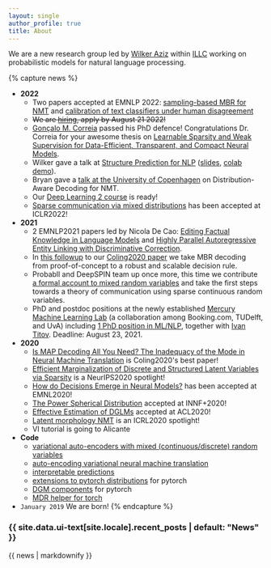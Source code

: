 ```yaml
---
layout: single
author_profile: true
title: About
---
```


We are a new research group led by [Wilker Aziz](http://wilkeraziz.github.io) within [ILLC](http://www.illc.uva.nl) working on probabilistic models for natural language processing. 


{% capture news %}
* **2022**
  * Two papers accepted at EMNLP 2022: [sampling-based MBR for NMT](https://arxiv.org/abs/2108.04718) and [calibration of text classifiers under human disagreement](https://arxiv.org/abs/2210.16133)
  * ~~We are [hiring](/jobs/), apply by August 21 2022!~~
  * [Gonçalo M. Correia](https://www.goncalomcorreia.com) passed his PhD defence! Congratulations Dr. Correia for your awesome thesis on [Learnable Sparsity and Weak Supervision for Data-Efficient, Transparent, and Compact Neural Models]().
  * Wilker gave a talk at [Structure Prediction for NLP](http://structuredprediction.github.io/SPNLP22) ([slides](https://probabll.github.io/slides/spnlp2022.pdf), [colab demo](https://colab.research.google.com/github/probabll/demo-mbr-nmt/blob/main/German-English.ipynb)).
  * Bryan gave a [talk at the University of Copenhagen](https://ai.ku.dk/events/ai-seminar-by-bryan-eikema/) on Distribution-Aware Decoding for NMT.
  * Our [Deep Learning 2 course](https://uvadl2c.github.io) is ready!
  * [Sparse communication via mixed distributions](https://arxiv.org/pdf/2108.02658.pdf) has been accepted at ICLR2022!
* **2021**
  * 2 EMNLP2021 papers led by Nicola De Cao: [Editing Factual Knowledge in Language Models](https://arxiv.org/abs/2104.08164) and [Highly Parallel Autoregressive Entity Linking with Discriminative Correction]().
  * In [this followup](https://arxiv.org/abs/2108.04718) to our [Coling2020 paper](https://www.aclweb.org/anthology/2020.coling-main.398/) we take MBR decoding from proof-of-concept to a robust and scalable decision rule.
  * Probabll and DeepSPIN team up once more, this time we contribute [a formal account to mixed random variables](https://arxiv.org/abs/2108.02658) and take the first steps towards a theory of communication using sparse continuous random variables.
   * PhD and postdoc positions at the newly established [Mercury Machine Learning Lab](https://icai.ai/mercury-machine-learning-lab/) (a collaboration among Booking.com, TUDelft, and UvA) including [1 PhD position in ML/NLP](https://www.uva.nl/en/content/vacancies/2021/07/21-579-phd-4-and-postdoc-1-position-in-machine-learning.html?origin=FpX8Wqb2Sua7FLtTRS6KDw&cb), together with [Ivan Titov](http://ivan-titov.org). Deadline: August 23, 2021.
* **2020**
    * [Is MAP Decoding All You Need? The Inadequacy of the Mode in Neural Machine Translation](https://www.aclweb.org/anthology/2020.coling-main.398/) is Coling2020's best paper!
    * [Efficient Marginalization of Discrete and Structured Latent Variables via Sparsity](https://papers.nips.cc/paper/2020/hash/887caadc3642e304ede659b734f79b00-Abstract.html) is a NeurIPS2020 spotlight!
    * [How do Decisions Emerge in Neural Models?](https://www.aclweb.org/anthology/2020.emnlp-main.262/) has been accepted at EMNL2020!
    * [The Power Spherical Distribution](https://arxiv.org/pdf/2006.04437.pdf) accepted at INNF+2020!
    * [Effective Estimation of DGLMs](https://www.aclweb.org/anthology/2020.acl-main.646.pdf) accepted at ACL2020!
    * [Latent morphology NMT](https://openreview.net/forum?id=BJxSI1SKDH) is an ICRL2020 spotlight!
    * VI tutorial is going to Alicante
* **Code** 
    * [variational auto-encoders with mixed (continuous/discrete) random variables](https://github.com/probabll/mixed-rv-vae)
    * [auto-encoding variational neural machine translation](https://github.com/Roxot/AEVNMT.pt)
    * [interpretable predictions](https://github.com/bastings/interpretable_predictions)
    * [extensions to pytorch distributions](https://github.com/probabll/dists.pt) for pytorch
    * [DGM components](https://github.com/probabll/dgm.pt) for pytorch
    * [MDR helper for torch](https://github.com/EelcovdW/pytorch-constrained-opt)
* `January 2019` We are born!
{% endcapture %}

<h3 class="archive__subtitle">{{ site.data.ui-text[site.locale].recent_posts | default: "News" }}</h3>
<div class="notice--info">{{ news | markdownify }}</div>

